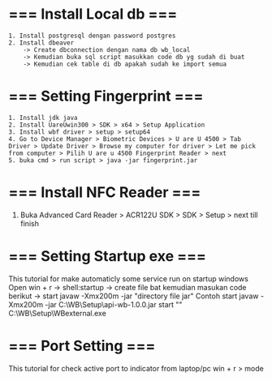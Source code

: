 # === Install Local db ===

    1. Install postgresql dengan password postgres
    2. Install dbeaver
    	-> Create dbconnection dengan nama db wb_local
    	-> Kemudian buka sql script masukkan code db yg sudah di buat
    	-> Kemudian cek table di db apakah sudah ke import semua

# === Setting Fingerprint ===

    1. Install jdk java
    2. Install UareUwin300 > SDK > x64 > Setup Application
    3. Install wbf driver > setup > setup64
    4. Go to Device Manager > Biometric Devices > U are U 4500 > Tab Driver > Update Driver > Browse my computer for driver > Let me pick from computer > Pilih U are u 4500 Fingerprint Reader > next
    5. buka cmd > run script > java -jar fingerprint.jar

# === Install NFC Reader ===

1. Buka Advanced Card Reader > ACR122U SDK > SDK > Setup > next till finish

# === Setting Startup exe ===

This tutorial for make automaticly some service run on startup windows
Open win + r
-> shell:startup
-> create file bat kemudian masukan code berikut
-> start javaw -Xmx200m -jar "directory file jar"
Contoh
start javaw -Xmx200m -jar C:\WB\Setup\api-wb-1.0.0.jar
start "" C:\WB\Setup\WBexternal.exe

# === Port Setting ===

This tutorial for check active port to indicator from laptop/pc
win + r > mode
